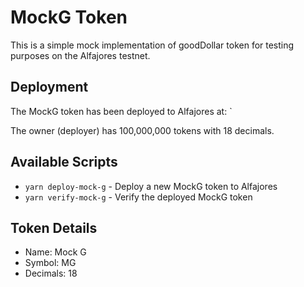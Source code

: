 # MockG Token

This is a simple mock implementation of goodDollar token for testing purposes 
on the Alfajores testnet.

## Deployment

The MockG token has been deployed to Alfajores at: `

The owner (deployer) has 100,000,000 tokens with 18 decimals.

## Available Scripts

- `yarn deploy-mock-g` - Deploy a new MockG token to Alfajores
- `yarn verify-mock-g` - Verify the deployed MockG token

## Token Details

- Name: Mock G
- Symbol: MG
- Decimals: 18
